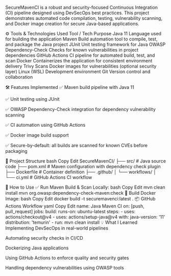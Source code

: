 SecureMavenCI is a robust and security-focused Continuous Integration (CI) pipeline designed using DevSecOps best practices. This project demonstrates automated code compilation, testing, vulnerability scanning, and Docker image creation for secure Java-based applications.

⚙️ Tools & Technologies Used
Tool / Tech	Purpose
Java 11	Language used for building the application
Maven	Build automation tool to compile, test, and package the Java project
JUnit	Unit testing framework for Java
OWASP Dependency-Check	Checks for known vulnerabilities in project dependencies
GitHub Actions	CI pipeline for automated build, test, and scan
Docker	Containerizes the application for consistent environment delivery
Trivy	Scans Docker images for vulnerabilities (optional security layer)
Linux (WSL)	Development environment
Git	Version control and collaboration

🛠️ Features Implemented
✅ Maven build pipeline with Java 11

✅ Unit testing using JUnit

✅ OWASP Dependency-Check integration for dependency vulnerability scanning

✅ CI automation using GitHub Actions

✅ Docker image build support

✅ Secure-by-default: all builds are scanned for known CVEs before packaging

📂 Project Structure
bash
Copy
Edit
SecureMavenCI/
├── src/                    # Java source code
├── pom.xml                # Maven configuration with dependency check plugin
├── Dockerfile             # Container definition
├── .github/
│   └── workflows/
│       └── ci.yml         # GitHub Actions CI workflow


🚀 How to Use
✅ Run Maven Build & Scan Locally:
bash
Copy
Edit
mvn clean install
mvn org.owasp:dependency-check-maven:check
🐳 Build Docker Image:
bash
Copy
Edit
docker build -t securemavenci:latest .
📦 GitHub Actions Workflow
yaml
Copy
Edit
name: Java Maven CI
on: [push, pull_request]
jobs:
  build:
    runs-on: ubuntu-latest
    steps:
    - uses: actions/checkout@v4
    - uses: actions/setup-java@v4
      with:
        java-version: '11'
        distribution: 'temurin'
    - run: mvn clean install
💡 What I Learned
Implementing DevSecOps in real-world pipelines

Automating security checks in CI/CD

Dockerizing Java applications

Using GitHub Actions to enforce quality and security gates

Handling dependency vulnerabilities using OWASP tools
